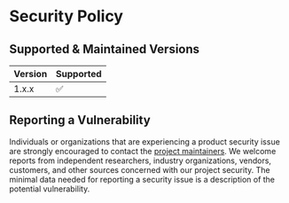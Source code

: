 # Security Policy

## Supported & Maintained Versions

| Version | Supported          |
| ------- | ------------------ |
| 1.x.x   | :white_check_mark: |

## Reporting a Vulnerability

Individuals or organizations that are experiencing a product security issue are strongly encouraged to contact the [project maintainers](mailto:mrz1818@pm.me).
We welcome reports from independent researchers, industry organizations, vendors, customers, and other sources concerned with our project security.
The minimal data needed for reporting a security issue is a description of the potential vulnerability.